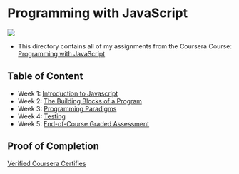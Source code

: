# Programming with JavaScript

<img src="../logo.avif">

- This directory contains all of my assignments from the Coursera Course: [Programming with JavaScript](https://www.coursera.org/learn/programming-with-javascript?specialization=meta-front-end-developer)

## Table of Content

- Week 1: [Introduction to Javascript]()
- Week 2: [The Building Blocks of a Program]()
- Week 3: [Programming Paradigms]()
- Week 4: [Testing]()
- Week 5: [End-of-Course Graded Assessment]()

## Proof of Completion

<a href="https://www.coursera.org/account/accomplishments/verify/ZYY8B5WRWQRA"> Verified Coursera Certifies</a>

